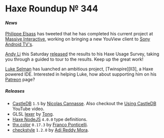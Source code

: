 [_template]: ../templates/roundup.html
[date]: / "2015-11-12 10:37:00"
[modified]: / "2015-11-12 14:30:00"
[published]: / "2015-11-12 15:30:00"
[social]: /img/344/haxeui.png ""
[“”]: a ""
# Haxe Roundup № 344

#### _News_

[Philippe Elsass][tw1] has tweeted that he has completed his current project 
at [Massive Interactive][tw2], working on bringing a new YouView
client to [Sony Android TV's][l1].

[Andy Li][tw2] this Saturday [released][l2] the results to his Haxe Usage 
Survey, taking you through a guided to tour to the results. Keep up the great
work!

[Luke Selman][tw3] has luanched an ambitious project, [Twinspire][ll3], a
Haxe powered IDE. Interested in helping Luke, how about supporting him on
his [Patreon][l3] page?

##### _Releases_

- [CastleDB][l4] `1.5` by [Nicolas Cannasse][tw4]. Also checkout the [Using 
CastleDB][l5] YouTube video.
- GLSL [lexer][l6] by [Tong][tw5].
- [Haxe NodeJS][l7] `4.0.0` type definitions.
- [thx.color][l8] `0.17.3` by [Franco Ponticelli][tw6].
- [checkstyle][l9] `1.2.0` by [Adi Reddy Mora][tw7].

[tw7]: https://twitter.com/adireddy "@adireddy"
[tw6]: https://twitter.com/fponticelli "@fponticelli"
[tw5]: https://twitter.com/disktree "@disktree"
[tw4]: https://twitter.com/ncannasse "@ncannasse"
[tw3]: https://twitter.com/tienery "@tienery"
[tw2]: https://twitter.com/Massive_Voice "@Massive_Voice"
[tw1]: https://twitter.com/elsassph "@elsassph"
	
[l9]: http://lib.haxe.org/p/checkstyle/1.2.0/ "Checkstyle on HaxeLib"
[l8]: http://lib.haxe.org/p/thx.color "thx.color on HaxeLib"
[l7]: http://lib.haxe.org/p/hxnodejs/4.0.0/ "Haxe NodeJS type definitions on HaxeLib"
[l6]: https://github.com/tong/om.glsl "Haxe GLSL lexer on GitHub"
[l5]: https://www.youtube.com/watch?v=tUjpThcLG7Q "Using CastleDB on YouTube"
[l4]: http://castledb.org/ "CastleDB - The structured static database"
[l3]: https://www.patreon.com/tienery?ty=h "Luke Selman on Patreon"
[l2]: http://blog.onthewings.net/2015/11/14/haxe_usage_survey/ "Haxe Usage Survey released"
[l1]: http://www.pocket-lint.com/news/135795-sony-bravia-youview-update-everything-you-need-to-know "Sony Bravia YouView update powered by Haxe"